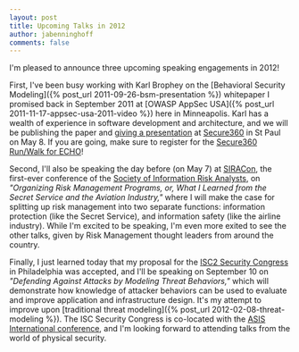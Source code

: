```yaml
---
layout: post
title: Upcoming Talks in 2012
author: jabenninghoff
comments: false
---
```

I'm pleased to announce three upcoming speaking engagements in 2012!

First, I've been busy working with Karl Brophey on the [Behavioral
Security Modeling]({% post_url 2011-09-26-bsm-presentation %}) whitepaper I promised back in
September 2011 at [OWASP AppSec USA]({% post_url 2011-11-17-appsec-usa-2011-video %}) here in
Minneapolis. Karl has a wealth of experience in software development and
architecture, and we will be publishing the paper and [giving a
presentation](https://web.archive.org/web/20120608025300/http://secure360.org/attendees/workshop-descriptions/#BSM)
at [Secure360](https://secure360.org/) in St Paul on May 8. If you are
going, make sure to register for the [Secure360 Run/Walk for
ECHO](https://secure360.org/secure360-runwalk-for-echo-2/)!

Second, I'll also be speaking the day before (on May 7) at
[SIRACon](https://www.societyinforisk.org/posts/2012/Mar/siracon-2012/),
the first-ever conference of the [Society of Information Risk
Analysts](https://www.societyinforisk.org/), on *"Organizing Risk
Management Programs, or, What I Learned from the Secret Service and the
Aviation Industry,"* where I will make the case for splitting up risk
management into two separate functions: information protection (like the
Secret Service), and information safety (like the airline industry).
While I'm excited to be speaking, I'm even more exited to see the other
talks, given by Risk Management thought leaders from around the country.

Finally, I just learned today that my proposal for the [ISC2 Security
Congress](https://web.archive.org/web/20121203213221/https://www.isc2.org/Conferences.aspx) in Philadelphia was
accepted, and I'll be speaking on September 10 on *"Defending Against
Attacks by Modeling Threat Behaviors,"* which will demonstrate how
knowledge of attacker behaviors can be used to evaluate and improve
application and infrastructure design. It's my attempt to improve upon
[traditional threat modeling]({% post_url 2012-02-08-threat-modeling %}). The ISC Security
Congress is co-located with the [ASIS International
conference](https://web.archive.org/web/20121104064416/http://www.asis2012.org/Pages/Seminar-Home-Page.aspx), and I'm looking forward to
attending talks from the world of physical security.
